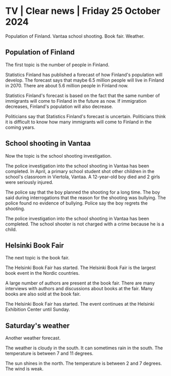 # TV \| Clear news \| Friday 25 October 2024

Population of Finland. Vantaa school shooting. Book fair. Weather.

## Population of Finland

The first topic is the number of people in Finland.

Statistics Finland has published a forecast of how Finland's population will develop. The forecast says that maybe 6.5 million people will live in Finland in 2070. There are about 5.6 million people in Finland now.

Statistics Finland's forecast is based on the fact that the same number of immigrants will come to Finland in the future as now. If immigration decreases, Finland's population will also decrease.

Politicians say that Statistics Finland's forecast is uncertain. Politicians think it is difficult to know how many immigrants will come to Finland in the coming years.

## School shooting in Vantaa

Now the topic is the school shooting investigation.

The police investigation into the school shooting in Vantaa has been completed. In April, a primary school student shot other children in the school's classroom in Viertola, Vantaa. A 12-year-old boy died and 2 girls were seriously injured.

The police say that the boy planned the shooting for a long time. The boy said during interrogations that the reason for the shooting was bullying. The police found no evidence of bullying. Police say the boy regrets the shooting.

The police investigation into the school shooting in Vantaa has been completed. The school shooter is not charged with a crime because he is a child.

## Helsinki Book Fair

The next topic is the book fair.

The Helsinki Book Fair has started. The Helsinki Book Fair is the largest book event in the Nordic countries.

A large number of authors are present at the book fair. There are many interviews with authors and discussions about books at the fair. Many books are also sold at the book fair.

The Helsinki Book Fair has started. The event continues at the Helsinki Exhibition Center until Sunday.

## Saturday's weather

Another weather forecast.

The weather is cloudy in the south. It can sometimes rain in the south. The temperature is between 7 and 11 degrees.

The sun shines in the north. The temperature is between 2 and 7 degrees. The wind is weak.

